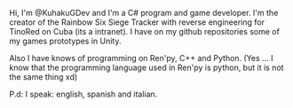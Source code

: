 Hi, I'm @KuhakuGDev and I'm a C# program and game developer. I'm the creator of the Rainbow Six Siege Tracker with reverse engineering for TinoRed on Cuba (its a intranet). I have on my github repositories some of my games prototypes in Unity.

Also I have knows of programming on Ren'py, C++ and Python. (Yes ... I know that the programming language used in Ren'py is python, but it is not the same thing xd)

P.d: I speak: english, spanish and italian.


<!---
KuhakuGDev/KuhakuGDev is a ✨ special ✨ repository because its `README.md` (this file) appears on your GitHub profile.
You can click the Preview link to take a look at your changes.
--->

